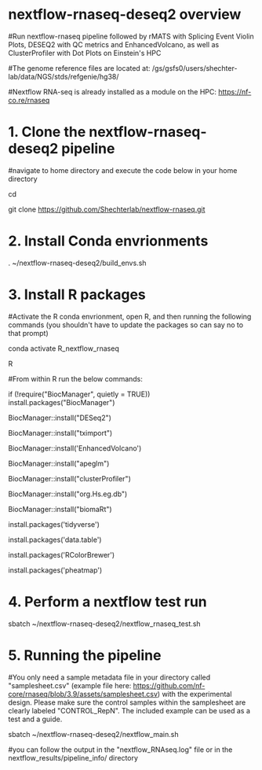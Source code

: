 # nextflow-rnaseq-deseq2 overview

#Run nextflow-rnaseq pipeline followed by rMATS with Splicing Event Violin Plots, DESEQ2 with QC metrics and EnhancedVolcano, as well as ClusterProfiler with Dot Plots on Einstein's HPC 

#The genome reference files are located at: /gs/gsfs0/users/shechter-lab/data/NGS/stds/refgenie/hg38/

#Nextflow RNA-seq is already installed as a module on the HPC: https://nf-co.re/rnaseq

# 1. Clone the nextflow-rnaseq-deseq2 pipeline 

#navigate to home directory and execute the code below in your home directory

cd

git clone https://github.com/Shechterlab/nextflow-rnaseq.git


# 2. Install Conda envrionments

. ~/nextflow-rnaseq-deseq2/build_envs.sh

# 3. Install R packages 

#Activate the R conda envrionment, open R, and then running the following commands (you shouldn't have to update the packages so can say no to that prompt)

conda activate R_nextflow_rnaseq

R

#From within R run the below commands:

if (!require("BiocManager", quietly = TRUE))
    install.packages("BiocManager")


BiocManager::install("DESeq2")

BiocManager::install("tximport")

BiocManager::install('EnhancedVolcano')

BiocManager::install("apeglm")

BiocManager::install("clusterProfiler")

BiocManager::install("org.Hs.eg.db")

BiocManager::install("biomaRt")

install.packages('tidyverse')

install.packages('data.table')

install.packages('RColorBrewer')

install.packages('pheatmap')


# 4. Perform a nextflow test run 

sbatch ~/nextflow-rnaseq-deseq2/nextflow_rnaseq_test.sh

# 5. Running the pipeline 

#You only need a sample metadata file in your directory called "samplesheet.csv" (example file here: https://github.com/nf-core/rnaseq/blob/3.9/assets/samplesheet.csv) with the experimental design. Please make sure the control samples within the samplesheet are clearly labeled "CONTROL_RepN". The included example can be used as a test and a guide.

sbatch ~/nextflow-rnaseq-deseq2/nextflow_main.sh

#you can follow the output in the "nextflow_RNAseq.log" file or in the nextflow_results/pipeline_info/ directory








